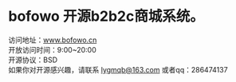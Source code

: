 # bofowo 开源b2b2c商城系统。<br/>
访问地址：www.bofowo.cn <br/>
开放访问时间：9:00~20:00<br/>
开源协议：BSD <br/>
如果你对开源感兴趣，请联系 lygmqb@163.com 或者qq：286474137
